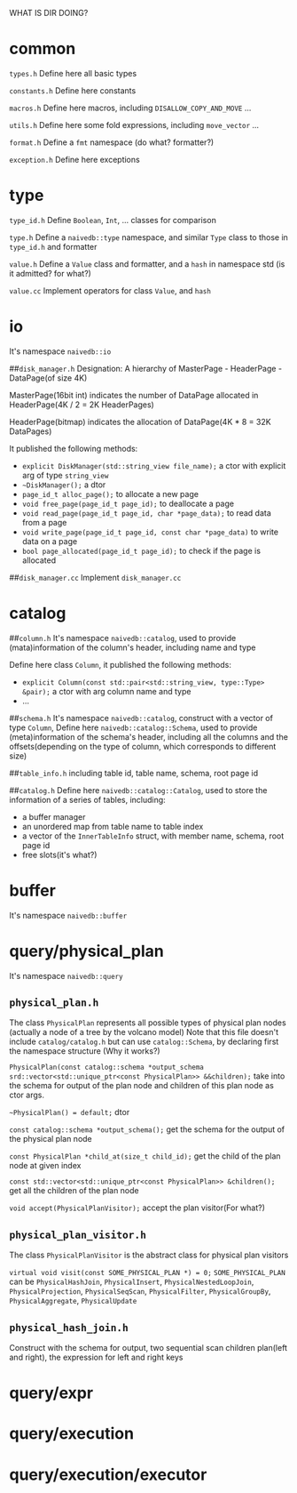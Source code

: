 WHAT IS DIR DOING?

# common

`types.h` Define here all basic types

`constants.h` Define here constants

`macros.h` Define here macros, including `DISALLOW_COPY_AND_MOVE` ...

`utils.h` Define here some fold expressions, including `move_vector` ...

`format.h` Define a `fmt` namespace (do what? formatter?)

`exception.h` Define here exceptions

# type

`type_id.h` Define `Boolean`, `Int`, ... classes for comparison

`type.h` Define a `naivedb::type` namespace, and similar `Type` class to those in `type_id.h` and formatter

`value.h` Define a `Value` class and formatter, and a `hash` in namespace std (is it admitted? for what?)

`value.cc` Implement operators for class `Value`, and `hash`

# io

It's namespace `naivedb::io`

##`disk_manager.h`
Designation: A hierarchy of MasterPage - HeaderPage - DataPage(of size 4K)

MasterPage(16bit int) indicates the number of DataPage allocated in HeaderPage(4K / 2 = 2K HeaderPages)

HeaderPage(bitmap) indicates the allocation of DataPage(4K * 8 = 32K DataPages)

It published the following methods:
 - `explicit DiskManager(std::string_view file_name);` a ctor with explicit arg of type `string_view`
 - `~DiskManager();` a dtor
 - `page_id_t alloc_page();` to allocate a new page
 - `void free_page(page_id_t page_id);` to deallocate a page
 - `void read_page(page_id_t page_id, char *page_data);` to read data from a page
 - `void write_page(page_id_t page_id, const char *page_data)` to write data on a page
 - `bool page_allocated(page_id_t page_id);` to check if the page is allocated

##`disk_manager.cc`
Implement `disk_manager.cc`


# catalog

##`column.h`
It's namespace `naivedb::catalog`, used to provide (mata)information of the column's header, including name and type

Define here class `Column`, it published the following methods:
 - `explicit Column(const std::pair<std::string_view, type::Type> &pair);` a ctor with arg column name and type
 - ... 

##`schema.h`
It's namespace `naivedb::catalog`, construct with a vector of type `Column`, 
Define here `naivedb::catalog::Schema`, used to provide (meta)information of the schema's header, including all the columns and the offsets(depending on the type of column, which corresponds to different size)

##`table_info.h`
including table id, table name, schema, root page id

##`catalog.h`
Define here `naivedb::catalog::Catalog`, used to store the information of a series of tables, including:
 - a buffer manager
 - an unordered map from table name to table index
 - a vector of the `InnerTableInfo` struct, with member name, schema, root page id
 - free slots(it's what?)

# buffer
It's namespace `naivedb::buffer`

## 

# query/physical_plan
It's namespace `naivedb::query`

## `physical_plan.h`
The class `PhysicalPlan` represents all possible types of physical plan nodes (actually a node of a  tree by the volcano model)
Note that this file doesn't include `catalog/catalog.h` but can use `catalog::Schema`, by declaring first the namespace structure (Why it works?)

`PhysicalPlan(const catalog::schema *output_schema srd::vector<std::unique_ptr<const PhysicalPlan>> &&children);` take into the schema for output of the plan node and children of this plan node as ctor args.

`~PhysicalPlan() = default;` dtor

`const catalog::schema *output_schema();` get the schema for the output of the physical plan node

`const PhysicalPlan *child_at(size_t child_id);` get the child of the plan node at given index

`const std::vector<std::unique_ptr<const PhysicalPlan>> &children();` get all the children of the plan node

`void accept(PhysicalPlanVisitor);` accept the plan visitor(For what?)

## `physical_plan_visitor.h`
The class `PhysicalPlanVisitor` is the abstract class for physical plan visitors

`virtual void visit(const SOME_PHYSICAL_PLAN *) = 0;`
`SOME_PHYSICAL_PLAN` can be `PhysicalHashJoin`, `PhysicalInsert`, `PhysicalNestedLoopJoin`, `PhysicalProjection`, `PhysicalSeqScan`, `PhysicalFilter`, `PhysicalGroupBy`, `PhysicalAggregate`, `PhysicalUpdate`

## `physical_hash_join.h`
Construct with the schema for output, two sequential scan children plan(left and right), the expression for left and right keys

# query/expr


# query/execution




# query/execution/executor
